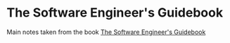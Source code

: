 # The Software Engineer's Guidebook

Main notes taken from the book [The Software Engineer's Guidebook](https://www.engguidebook.com/)
